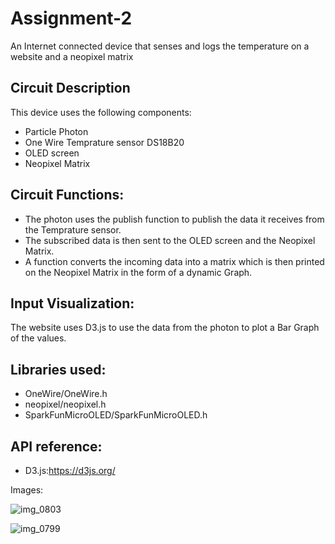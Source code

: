 # Assignment-2
An Internet connected device that senses and logs the temperature on a website and a neopixel matrix

## Circuit Description
This device uses the following components:
* Particle Photon
* One Wire Temprature sensor DS18B20
* OLED screen
* Neopixel Matrix

## Circuit Functions:
* The photon uses the publish function to publish the data it receives from the Temprature sensor.
* The subscribed data is then sent to the OLED screen and the Neopixel Matrix.
* A function converts the incoming data into a matrix which is then printed on the Neopixel Matrix in the form of a dynamic Graph.

## Input Visualization:
The website uses D3.js to use the data from the photon to plot a Bar Graph of the values.

## Libraries used:
* OneWire/OneWire.h
* neopixel/neopixel.h
* SparkFunMicroOLED/SparkFunMicroOLED.h


## API reference:
* D3.js:https://d3js.org/

Images:

![img_0803](https://cloud.githubusercontent.com/assets/21200411/19778080/2355c3fa-9c49-11e6-86c6-3d18cd4f5464.jpg)

![img_0799](https://cloud.githubusercontent.com/assets/21200411/19778085/26ba851c-9c49-11e6-88ad-369aff4625a5.jpg)
